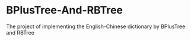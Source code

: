 # BPlusTree-And-RBTree
The project of implementing the English-Chinese dictionary by BPlusTree and RBTree
